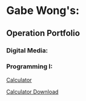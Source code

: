 # Gabe Wong's:
## Operation Portfolio
### Digital Media:

### Programming I:

[Calculator](../Programming/Calculator/calculator.zip)

[Calculator Download](https://github.com/InDus7ry/Operation_Portfolio/raw/master/Programming/Calculator/calculator.zip)
